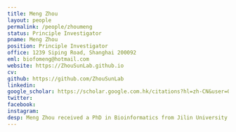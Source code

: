 ```yaml
---
title: Meng Zhou
layout: people
permalink: /people/zhoumeng
status: Principle Investigator
pname: Meng Zhou
position: Principle Investigator
office: 1239 Siping Road, Shanghai 200092
eml: biofomeng@hotmail.com
website: https://ZhouSunLab.github.io
cv: 
github: https://github.com/ZhouSunLab
linkedin:
google_scholar: https://scholar.google.com.hk/citations?hl=zh-CN&user=O5RxsC8AAAAJ
twitter: 
facebook: 
instagram:
desp: Meng Zhou received a PhD in Bioinformatics from Jilin University in 2016. His research focuses on computational identification and characterization of disease-associated ncRNAs (miRNA, lncRNA and circRNA) based on tranome profiling (Microarray and RNA-Seq), and development of computational methods and database for functional interpretations of ncRNAs and disease.
---
```

